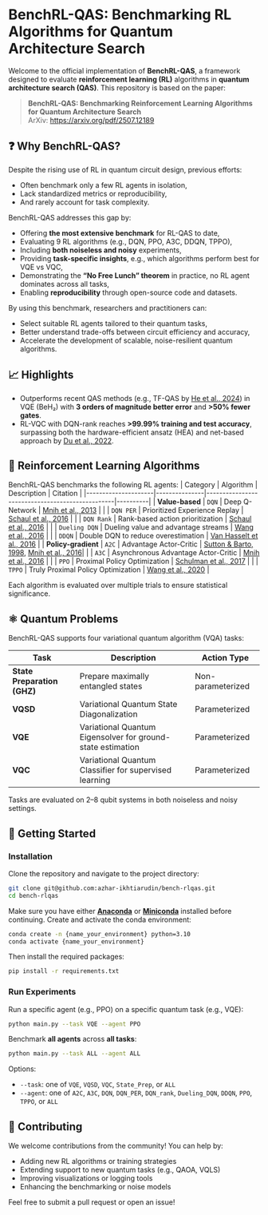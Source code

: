 # BenchRL-QAS: Benchmarking RL Algorithms for Quantum Architecture Search

Welcome to the official implementation of **BenchRL-QAS**, a framework designed to evaluate **reinforcement learning (RL)** algorithms in **quantum architecture search (QAS)**. This repository is based on the paper:

> **BenchRL-QAS: Benchmarking Reinforcement Learning Algorithms for Quantum Architecture Search**  
> ArXiv: https://arxiv.org/pdf/2507.12189


## ❓ Why BenchRL-QAS?

Despite the rising use of RL in quantum circuit design, previous efforts:
- Often benchmark only a few RL agents in isolation,
- Lack standardized metrics or reproducibility,
- And rarely account for task complexity.

BenchRL-QAS addresses this gap by:
- Offering **the most extensive benchmark** for RL-QAS to date,
- Evaluating 9 RL algorithms (e.g., DQN, PPO, A3C, DDQN, TPPO),
- Including **both noiseless and noisy** experiments,
- Providing **task-specific insights**, e.g., which algorithms perform best for VQE vs VQC,
- Demonstrating the **“No Free Lunch” theorem** in practice, no RL agent dominates across all tasks,
- Enabling **reproducibility** through open-source code and datasets.

By using this benchmark, researchers and practitioners can:
- Select suitable RL agents tailored to their quantum tasks,
- Better understand trade-offs between circuit efficiency and accuracy,
- Accelerate the development of scalable, noise-resilient quantum algorithms.

## 📈 Highlights

- Outperforms recent QAS methods (e.g., TF-QAS by [He et al., 2024](https://ojs.aaai.org/index.php/AAAI/article/view/29135)) in VQE (BeH₂) with **3 orders of magnitude better error** and **>50% fewer gates**.
- RL-VQC with DQN-rank reaches **>99.99% training and test accuracy**, surpassing both the hardware-efficient ansatz (HEA) and net-based approach by [Du et al., 2022](https://www.nature.com/articles/s41534-022-00570-y).


## 🧠 Reinforcement Learning Algorithms

BenchRL-QAS benchmarks the following RL agents:
| Category            | Algorithm     | Description                                     | Citation |
|---------------------|---------------|-------------------------------------------------|----------|
| **Value-based**     | `DQN`         | Deep Q-Network                                  | [Mnih et al., 2013](https://arxiv.org/abs/1312.5602) |
|                     | `DQN PER`     | Prioritized Experience Replay                   | [Schaul et al., 2016](https://arxiv.org/abs/1511.05952) |
|                     | `DQN Rank`    | Rank-based action prioritization                | [Schaul et al., 2016](https://arxiv.org/abs/1511.05952) |
|                     | `Dueling DQN` | Dueling value and advantage streams             | [Wang et al., 2016](https://arxiv.org/abs/1511.06581) |
|                     | `DDQN`        | Double DQN to reduce overestimation             | [Van Hasselt et al., 2016](https://ojs.aaai.org/index.php/AAAI/article/view/10295) |
| **Policy-gradient** | `A2C`         | Advantage Actor-Critic                          | [Sutton & Barto, 1998](https://web.stanford.edu/class/psych209/Readings/SuttonBartoIPRLBook2ndEd.pdf), [Mnih et al., 2016](https://proceedings.mlr.press/v48/mniha16.html)|
|                     | `A3C`         | Asynchronous Advantage Actor-Critic             | [Mnih et al., 2016](https://proceedings.mlr.press/v48/mniha16.html) |
|                     | `PPO`         | Proximal Policy Optimization                    | [Schulman et al., 2017](https://arxiv.org/abs/1707.06347) |
|                     | `TPPO`        | Truly Proximal Policy Optimization              | [Wang et al., 2020](https://arxiv.org/abs/1903.07940) |

Each algorithm is evaluated over multiple trials to ensure statistical significance.



## ⚛️ Quantum Problems

BenchRL-QAS supports four variational quantum algorithm (VQA) tasks:

| Task                        | Description                                                           | Action Type        |
|-----------------------------|-----------------------------------------------------------------------|--------------------|
| **State Preparation (GHZ)** | Prepare maximally entangled states                                    | Non-parameterized  |
| **VQSD**                    | Variational Quantum State Diagonalization                             | Parameterized      |
| **VQE**                     | Variational Quantum Eigensolver for ground-state estimation            | Parameterized      |
| **VQC**                     | Variational Quantum Classifier for supervised learning                 | Parameterized      |

Tasks are evaluated on 2–8 qubit systems in both noiseless and noisy settings.




## 🚀 Getting Started

### Installation

Clone the repository and navigate to the project directory:

```bash
git clone git@github.com:azhar-ikhtiarudin/bench-rlqas.git
cd bench-rlqas
```
Make sure you have either **[Anaconda](https://www.anaconda.com/)** or **[Miniconda](https://docs.conda.io/en/latest/miniconda.html)** installed before continuing.
Create and activate the conda environment:
```bash
conda create -n {name_your_environment} python=3.10
conda activate {name_your_environment}
```

Then install the required packages:

```bash
pip install -r requirements.txt
```

### Run Experiments

Run a specific agent (e.g., PPO) on a specific quantum task (e.g., VQE):

```bash
python main.py --task VQE --agent PPO
```

Benchmark **all agents** across **all tasks**:

```bash
python main.py --task ALL --agent ALL
```

Options:
- `--task`: one of `VQE`, `VQSD`, `VQC`, `State_Prep`, or `ALL`
- `--agent`: one of `A2C`, `A3C`, `DQN`, `DQN_PER`, `DQN_rank`, `Dueling_DQN`, `DDQN`, `PPO`, `TPPO`, or `ALL`



## 🤝 Contributing

We welcome contributions from the community! You can help by:

- Adding new RL algorithms or training strategies
- Extending support to new quantum tasks (e.g., QAOA, VQLS)
- Improving visualizations or logging tools
- Enhancing the benchmarking or noise models

Feel free to submit a pull request or open an issue!
